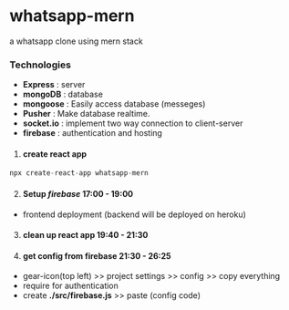 # whatsapp-mern
a whatsapp clone using mern stack

### Technologies
  + **Express** : server
  + **mongoDB** : database
  + **mongoose** : Easily access database (messeges)
  + **Pusher** : Make database realtime. 
  + **socket.io** : implement two way connection to client-server
  + **firebase** : authentication and hosting

1. #### create react app ####
  ```javascript
  npx create-react-app whatsapp-mern
  ```
2. #### Setup *firebase* 17:00 - 19:00 
  + frontend deployment (backend will be deployed on heroku)
  
3. #### clean up react app 19:40 - 21:30

4. #### get config from firebase 21:30 - 26:25 
  + gear-icon(top left) >> project settings >> config >> copy everything
  + require for authentication
  + create **./src/firebase.js** >> paste (config code)
